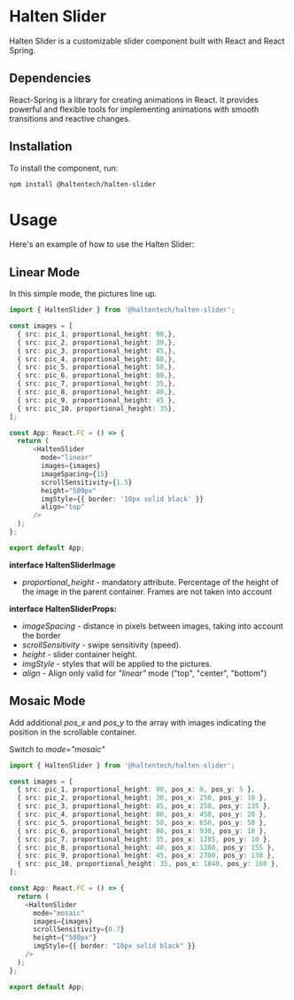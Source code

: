 # Halten Slider

Halten Slider is a customizable slider component built with React and React Spring.

## Dependencies

React-Spring is a library for creating animations in React. It provides powerful and flexible tools for implementing animations with smooth transitions and reactive changes.

## Installation

To install the component, run:

```bash
npm install @haltentech/halten-slider
```

# Usage

Here's an example of how to use the Halten Slider:

## Linear Mode

In this simple mode, the pictures line up.

```typescript
import { HaltenSlider } from '@haltentech/halten-slider';

const images = [
  { src: pic_1, proportional_height: 90,},
  { src: pic_2, proportional_height: 30,},
  { src: pic_3, proportional_height: 45,},
  { src: pic_4, proportional_height: 80,},
  { src: pic_5, proportional_height: 50,},
  { src: pic_6, proportional_height: 80,},
  { src: pic_7, proportional_height: 35,},
  { src: pic_8, proportional_height: 40,},
  { src: pic_9, proportional_height: 45 },
  { src: pic_10, proportional_height: 35},
];

const App: React.FC = () => {
  return (
      <HaltenSlider
        mode="linear"
        images={images}
        imageSpacing={15}
        scrollSensitivity={1.5}
        height="500px"
        imgStyle={{ border: '10px solid black' }}
        align="top"
      />
  );
};

export default App;
```

__interface HaltenSliderImage__

* *proportional_height* - mandatory attribute. Percentage of the height of the image in the parent container. Frames are not taken into account

__interface HaltenSliderProps:__

* *imageSpacing* - distance in pixels between images, taking into account the border
* *scrollSensitivity* - swipe sensitivity (speed).
* *height* - slider container height.
* *imgStyle* - styles that will be applied to the pictures.
* *align* -  Align only valid for *"linear"* mode ("top", "center", "bottom")

## Mosaic Mode

Add additional *pos_x* and *pos_y* to the array with images indicating the position in the scrollable container.

Switch to *mode="mosaic"*

```typescript
import { HaltenSlider } from '@haltentech/halten-slider';

const images = [
  { src: pic_1, proportional_height: 90, pos_x: 0, pos_y: 5 },
  { src: pic_2, proportional_height: 30, pos_x: 250, pos_y: 10 },
  { src: pic_3, proportional_height: 45, pos_x: 250, pos_y: 135 },
  { src: pic_4, proportional_height: 80, pos_x: 450, pos_y: 20 },
  { src: pic_5, proportional_height: 50, pos_x: 650, pos_y: 50 },
  { src: pic_6, proportional_height: 80, pos_x: 930, pos_y: 18 },
  { src: pic_7, proportional_height: 35, pos_x: 1285, pos_y: 10 },
  { src: pic_8, proportional_height: 40, pos_x: 1280, pos_y: 155 },
  { src: pic_9, proportional_height: 45, pos_x: 2700, pos_y: 138 },
  { src: pic_10, proportional_height: 35, pos_x: 1840, pos_y: 160 },
];

const App: React.FC = () => {
  return (
    <HaltenSlider
      mode="mosaic"
      images={images}
      scrollSensitivity={0.7}
      height={"500px"}
      imgStyle={{ border: "10px solid black" }}
    />
  );
};

export default App;
```
